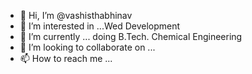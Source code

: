 - 👋 Hi, I’m @vashisthabhinav
- 👀 I’m interested in ...Wed Development
- 🌱 I’m currently ... doing B.Tech. Chemical Engineering
- 💞️ I’m looking to collaborate on ...
- 📫 How to reach me ...

<!---
vashisthabhinav/vashisthabhinav is a ✨ special ✨ repository because its `README.md` (this file) appears on your GitHub profile.
You can click the Preview link to take a look at your changes.
--->
